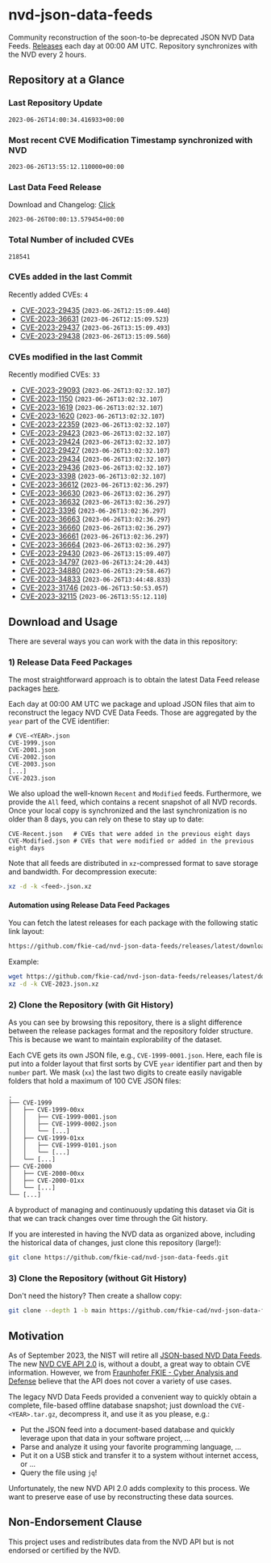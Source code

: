 # nvd-json-data-feeds

Community reconstruction of the soon-to-be deprecated JSON NVD Data Feeds. 
[Releases](https://github.com/fkie-cad/nvd-json-data-feeds/releases/latest) each day at 00:00 AM UTC.
Repository synchronizes with the NVD every 2 hours.

## Repository at a Glance

### Last Repository Update

```plain
2023-06-26T14:00:34.416933+00:00
```

### Most recent CVE Modification Timestamp synchronized with NVD

```plain
2023-06-26T13:55:12.110000+00:00
```

### Last Data Feed Release

Download and Changelog: [Click](https://github.com/fkie-cad/nvd-json-data-feeds/releases/latest)

```plain
2023-06-26T00:00:13.579454+00:00
```

### Total Number of included CVEs

```plain
218541
```

### CVEs added in the last Commit

Recently added CVEs: `4`

* [CVE-2023-29435](CVE-2023/CVE-2023-294xx/CVE-2023-29435.json) (`2023-06-26T12:15:09.440`)
* [CVE-2023-36631](CVE-2023/CVE-2023-366xx/CVE-2023-36631.json) (`2023-06-26T12:15:09.523`)
* [CVE-2023-29437](CVE-2023/CVE-2023-294xx/CVE-2023-29437.json) (`2023-06-26T13:15:09.493`)
* [CVE-2023-29438](CVE-2023/CVE-2023-294xx/CVE-2023-29438.json) (`2023-06-26T13:15:09.560`)


### CVEs modified in the last Commit

Recently modified CVEs: `33`

* [CVE-2023-29093](CVE-2023/CVE-2023-290xx/CVE-2023-29093.json) (`2023-06-26T13:02:32.107`)
* [CVE-2023-1150](CVE-2023/CVE-2023-11xx/CVE-2023-1150.json) (`2023-06-26T13:02:32.107`)
* [CVE-2023-1619](CVE-2023/CVE-2023-16xx/CVE-2023-1619.json) (`2023-06-26T13:02:32.107`)
* [CVE-2023-1620](CVE-2023/CVE-2023-16xx/CVE-2023-1620.json) (`2023-06-26T13:02:32.107`)
* [CVE-2023-22359](CVE-2023/CVE-2023-223xx/CVE-2023-22359.json) (`2023-06-26T13:02:32.107`)
* [CVE-2023-29423](CVE-2023/CVE-2023-294xx/CVE-2023-29423.json) (`2023-06-26T13:02:32.107`)
* [CVE-2023-29424](CVE-2023/CVE-2023-294xx/CVE-2023-29424.json) (`2023-06-26T13:02:32.107`)
* [CVE-2023-29427](CVE-2023/CVE-2023-294xx/CVE-2023-29427.json) (`2023-06-26T13:02:32.107`)
* [CVE-2023-29434](CVE-2023/CVE-2023-294xx/CVE-2023-29434.json) (`2023-06-26T13:02:32.107`)
* [CVE-2023-29436](CVE-2023/CVE-2023-294xx/CVE-2023-29436.json) (`2023-06-26T13:02:32.107`)
* [CVE-2023-3398](CVE-2023/CVE-2023-33xx/CVE-2023-3398.json) (`2023-06-26T13:02:32.107`)
* [CVE-2023-36612](CVE-2023/CVE-2023-366xx/CVE-2023-36612.json) (`2023-06-26T13:02:36.297`)
* [CVE-2023-36630](CVE-2023/CVE-2023-366xx/CVE-2023-36630.json) (`2023-06-26T13:02:36.297`)
* [CVE-2023-36632](CVE-2023/CVE-2023-366xx/CVE-2023-36632.json) (`2023-06-26T13:02:36.297`)
* [CVE-2023-3396](CVE-2023/CVE-2023-33xx/CVE-2023-3396.json) (`2023-06-26T13:02:36.297`)
* [CVE-2023-36663](CVE-2023/CVE-2023-366xx/CVE-2023-36663.json) (`2023-06-26T13:02:36.297`)
* [CVE-2023-36660](CVE-2023/CVE-2023-366xx/CVE-2023-36660.json) (`2023-06-26T13:02:36.297`)
* [CVE-2023-36661](CVE-2023/CVE-2023-366xx/CVE-2023-36661.json) (`2023-06-26T13:02:36.297`)
* [CVE-2023-36664](CVE-2023/CVE-2023-366xx/CVE-2023-36664.json) (`2023-06-26T13:02:36.297`)
* [CVE-2023-29430](CVE-2023/CVE-2023-294xx/CVE-2023-29430.json) (`2023-06-26T13:15:09.407`)
* [CVE-2023-34797](CVE-2023/CVE-2023-347xx/CVE-2023-34797.json) (`2023-06-26T13:24:20.443`)
* [CVE-2023-34880](CVE-2023/CVE-2023-348xx/CVE-2023-34880.json) (`2023-06-26T13:29:58.467`)
* [CVE-2023-34833](CVE-2023/CVE-2023-348xx/CVE-2023-34833.json) (`2023-06-26T13:44:48.833`)
* [CVE-2023-31746](CVE-2023/CVE-2023-317xx/CVE-2023-31746.json) (`2023-06-26T13:50:53.057`)
* [CVE-2023-32115](CVE-2023/CVE-2023-321xx/CVE-2023-32115.json) (`2023-06-26T13:55:12.110`)


## Download and Usage

There are several ways you can work with the data in this repository:

### 1) Release Data Feed Packages

The most straightforward approach is to obtain the latest Data Feed release packages [here](https://github.com/fkie-cad/nvd-json-data-feeds/releases/latest).

Each day at 00:00 AM UTC we package and upload JSON files that aim to reconstruct the legacy NVD CVE Data Feeds.
Those are aggregated by the `year` part of the CVE identifier:

```
# CVE-<YEAR>.json
CVE-1999.json
CVE-2001.json
CVE-2002.json
CVE-2003.json
[...]
CVE-2023.json
```

We also upload the well-known `Recent` and `Modified` feeds.
Furthermore, we provide the `All` feed, which contains a recent snapshot of all NVD records.
Once your local copy is synchronized and the last synchronization is no older than 8 days, you can rely on these to stay up to date:

```plain
CVE-Recent.json   # CVEs that were added in the previous eight days
CVE-Modified.json # CVEs that were modified or added in the previous eight days
```

Note that all feeds are distributed in `xz`-compressed format to save storage and bandwidth.
For decompression execute:

```sh
xz -d -k <feed>.json.xz
```


#### Automation using Release Data Feed Packages

You can fetch the latest releases for each package with the following static link layout:

```sh
https://github.com/fkie-cad/nvd-json-data-feeds/releases/latest/download/CVE-<YEAR>.json.xz
```

Example:

```sh
wget https://github.com/fkie-cad/nvd-json-data-feeds/releases/latest/download/CVE-2023.json.xz
xz -d -k CVE-2023.json.xz
```

### 2) Clone the Repository (with Git History)

As you can see by browsing this repository, there is a slight difference between the release packages format and the repository folder structure.
This is because we want to maintain explorability of the dataset.

Each CVE gets its own JSON file, e.g., `CVE-1999-0001.json`.
Here, each file is put into a folder layout that first sorts by CVE `year` identifier part and then by `number` part.
We mask (`xx`) the last two digits to create easily navigable folders that hold a maximum of 100 CVE JSON files:

```plain
.
├── CVE-1999
│   ├── CVE-1999-00xx
│   │   ├── CVE-1999-0001.json
│   │   ├── CVE-1999-0002.json
│   │   └── [...]
│   ├── CVE-1999-01xx
│   │   ├── CVE-1999-0101.json
│   │   └── [...]
│   └── [...]
├── CVE-2000
│   ├── CVE-2000-00xx
│   ├── CVE-2000-01xx
│   └── [...]
└── [...]
```

A byproduct of managing and continuously updating this dataset via Git is that we can track changes over time through the Git history.

If you are interested in having the NVD data as organized above, including the historical data of changes, just clone this repository (large!):

```sh
git clone https://github.com/fkie-cad/nvd-json-data-feeds.git
```

### 3) Clone the Repository (without Git History)

Don't need the history? Then create a shallow copy:

```sh
git clone --depth 1 -b main https://github.com/fkie-cad/nvd-json-data-feeds.git
```

## Motivation

As of September 2023, the NIST will retire all [JSON-based NVD Data Feeds](https://nvd.nist.gov/vuln/data-feeds#divRetirementBanner-1).
The new [NVD CVE API 2.0](https://nvd.nist.gov/developers/vulnerabilities) is, without a doubt, a great way to obtain CVE information.
However, we from [Fraunhofer FKIE - Cyber Analysis and Defense](https://www.fkie.fraunhofer.de/en/departments/cad.html) believe that the API does not cover a variety of use cases.

The legacy NVD Data Feeds provided a convenient way to quickly obtain a complete, file-based offline database snapshot; just download the `CVE-<YEAR>.tar.gz`, decompress it, and use it as you please, e.g.:

* Put the JSON feed into a document-based database and quickly leverage upon that data in your software project, ...
* Parse and analyze it using your favorite programming language, ...
* Put it on a USB stick and transfer it to a system without internet access, or ...
* Query the file using `jq`!

Unfortunately, the new NVD API 2.0 adds complexity to this process.
We want to preserve ease of use by reconstructing these data sources.

## Non-Endorsement Clause

This project uses and redistributes data from the NVD API but is not endorsed or certified by the NVD.